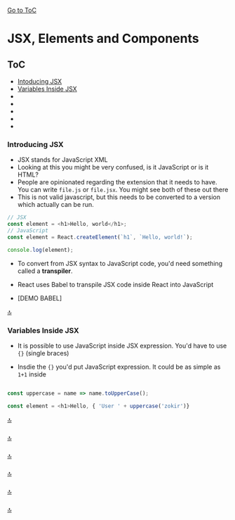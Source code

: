 [Go to ToC](../README.md)

# JSX, Elements and Components

## ToC
* [Intoducing JSX](#introducing-jsx)  
* [Variables Inside JSX](#variables-inside-jsx)  
* [ ](#)
* [ ](#)
* [ ](#)
* [](#)
* [](#)

### Introducing JSX

- JSX stands for JavaScript XML
- Looking at this you might be very confused, is it JavaScript or is it HTML?
- People are opinionated regarding the extension that it needs to have. You can write `file.js` or `file.jsx`. You might see both of these out there
- This is not valid javascript, but this needs to be converted to a version which actually can be run.
```js
// JSX
const element = <h1>Hello, world</h1>;
// JavaScript
const element = React.createElement(`h1`, `Hello, world!`);

console.log(element);

```

- To convert from JSX syntax to JavaScript code, you'd need something called a **transpiler**.

- React uses Babel to transpile JSX code inside React into JavaScript
- [DEMO BABEL]


[🔝](#toc)  
  

### Variables Inside JSX

- It is possible to use JavaScript inside JSX expression. You'd have to use `{}` (single braces)

- Insdie the `{}` you'd put JavaScript expression. It could be as simple as `1+1` inside

```js

const uppercase = name => name.toUpperCase();

const element = <h1>Hello, { 'User ' + uppercase('zokir')}
```

[🔝](#toc)  
  

  
### 




  
[🔝](#toc)  

### 


  
[🔝](#toc)  

###


  
[🔝](#toc)  

### 



[🔝](#toc)    
  
  
### 


  
[🔝](#toc)  

  
  
  
